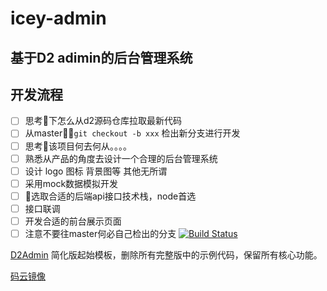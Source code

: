 # icey-admin
## 基于D2 adimin的后台管理系统

## 开发流程
- [ ] 思考🤔下怎么从d2源码仓库拉取最新代码
- [ ] 从master：`git checkout -b xxx` 检出新分支进行开发
- [ ] 思考🤔该项目何去何从。。。。
- [ ] 熟悉从产品的角度去设计一个合理的后台管理系统
- [ ] 设计 logo 图标 背景图等  其他无所谓
- [ ] 采用mock数据模拟开发
- [ ] 选取合适的后端api接口技术栈，node首选
- [ ] 接口联调
- [ ] 开发合适的前台展示页面
- [ ] 注意不要往master何必自己检出的分支
[![Build Status](https://www.travis-ci.org/d2-projects/d2-admin-start-kit.svg?branch=master)](https://www.travis-ci.org/d2-projects/d2-admin-start-kit)

[D2Admin](https://github.com/d2-projects/d2-admin) 简化版起始模板，删除所有完整版中的示例代码，保留所有核心功能。

[码云镜像](https://gitee.com/fairyever/d2-admin-start-kit)